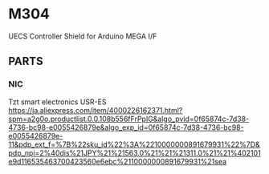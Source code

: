 # M304
UECS Controller Shield for Arduino MEGA I/F


## PARTS

### NIC

Tzt smart electronics USR-ES
https://ja.aliexpress.com/item/4000226162371.html?spm=a2g0o.productlist.0.0.108b556fFrPpIG&algo_pvid=0f65874c-7d38-4736-bc98-e0055426879e&algo_exp_id=0f65874c-7d38-4736-bc98-e0055426879e-11&pdp_ext_f=%7B%22sku_id%22%3A%2210000000891679931%22%7D&pdp_npi=2%40dis%21JPY%21%21563.0%21%21%21311.0%21%21%402101e9d116535463700423560e6ebc%2110000000891679931%21sea
